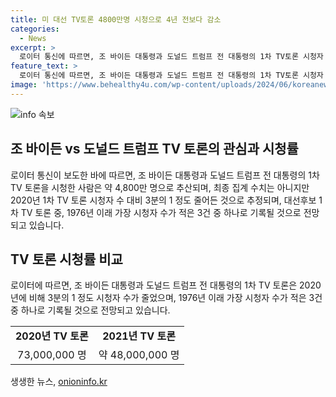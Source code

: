 ```yaml
---
title: 미 대선 TV토론 4800만명 시청으로 4년 전보다 감소
categories:
  - News
excerpt: >
  로이터 통신에 따르면, 조 바이든 대통령과 도널드 트럼프 전 대통령의 1차 TV토론 시청자 수는 약 4,800만 명으로 추산된다. 이는 2020년 1차 TV토론 시청자 수인 7,300만 명과 비교하면 3분의 1 정도 줄어든 수치로, 1976년 이래 가장 시청자 수가 적은 3건 중 하나로 기록될 전망이다. #미_대선 #TV토론 #시청자 #바이든 #트럼프
feature_text: >
  로이터 통신에 따르면, 조 바이든 대통령과 도널드 트럼프 전 대통령의 1차 TV토론 시청자 수는 약 4,800만 명으로 추산된다. 이는 2020년 1차 TV토론 시청자 수인 7,300만 명과 비교하면 3분의 1 정도 줄어든 수치로, 1976년 이래 가장 시청자 수가 적은 3건 중 하나로 기록될 전망이다. #미_대선 #TV토론 #시청자 #바이든 #트럼프
image: 'https://www.behealthy4u.com/wp-content/uploads/2024/06/koreanews.jpg'
---
```


<p><img src="https://www.behealthy4u.com/wp-content/uploads/2024/06/koreanews.jpg" alt="info 속보" /></p>

<h2 data-ke-size="size26">조 바이든 vs 도널드 트럼프 TV 토론의 관심과 시청률</h2>

<p data-ke-size="size16"></p>

<p>로이터 통신이 보도한 바에 따르면, 조 바이든 대통령과 도널드 트럼프 전 대통령의 1차 TV 토론을 시청한 사람은 약 4,800만 명으로 추산되며, 최종 집계 수치는 아니지만 2020년 1차 TV 토론 시청자 수 대비 3분의 1 정도 줄어든 것으로 추정되며, 대선후보 1차 TV 토론 중, 1976년 이래 가장 시청자 수가 적은 3건 중 하나로 기록될 것으로 전망되고 있습니다.</p>

<h2 data-ke-size="size26">TV 토론 시청률 비교</h2>

<p data-ke-size="size16">로이터에 따르면, 조 바이든 대통령과 도널드 트럼프 전 대통령의 1차 TV 토론은 2020년에 비해 3분의 1 정도 시청자 수가 줄었으며, 1976년 이래 가장 시청자 수가 적은 3건 중 하나로 기록될 것으로 전망되고 있습니다.</p>

<table>
  <tr>
    <td style="text-align: center; height: 17px;"><b>2020년 TV 토론</b></td>
    <td style="text-align: center; height: 17px;"><b>2021년 TV 토론</b></td>
  </tr>
  <tr>
    <td style="text-align: center; height: 17px;">73,000,000 명</td>
    <td style="text-align: center; height: 17px;">약 48,000,000 명</td>
  </tr>
</table>
생생한 뉴스, <a href="https://onioninfo.kr" rel="dofollow">onioninfo.kr</a>


